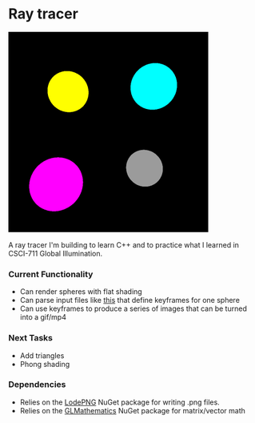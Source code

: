 # Ray tracer
<img src="images/output.gif">

A ray tracer I'm building to learn C++ and to practice what I learned in CSCI-711 Global Illumination.

### Current Functionality
+ Can render spheres with flat shading
+ Can parse input files like [this](Raytracer/world/prog.txt) that define keyframes for one sphere
+ Can use keyframes to produce a series of images that can be turned into a gif/mp4

### Next Tasks
+ Add triangles
+ Phong shading

### Dependencies
+ Relies on the [LodePNG](https://github.com/lvandeve/lodepng) NuGet package for writing .png files.
+ Relies on the [GLMathematics](https://www.nuget.org/packages/glm/0.9.9.600) NuGet package for matrix/vector math

